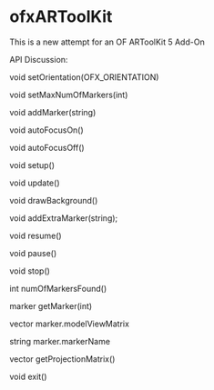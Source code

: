 # ofxARToolKit
This is a new attempt for an OF ARToolKit 5 Add-On

API Discussion:


void setOrientation(OFX_ORIENTATION)

void setMaxNumOfMarkers(int)

void addMarker(string)

void autoFocusOn()

void autoFocusOff()

void setup()

void update()

void drawBackground()

void addExtraMarker(string);


void resume()

void pause()

void stop()

int numOfMarkersFound()

marker getMarker(int)

  vector<ofMatrix4x4> marker.modelViewMatrix
  
  string marker.markerName


vector<ofMatrix4x4> getProjectionMatrix()

void exit()

